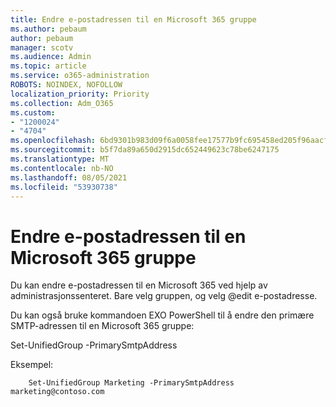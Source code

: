 ```yaml
---
title: Endre e-postadressen til en Microsoft 365 gruppe
ms.author: pebaum
author: pebaum
manager: scotv
ms.audience: Admin
ms.topic: article
ms.service: o365-administration
ROBOTS: NOINDEX, NOFOLLOW
localization_priority: Priority
ms.collection: Adm_O365
ms.custom:
- "1200024"
- "4704"
ms.openlocfilehash: 6bd9301b983d09f6a0058fee17577b9fc695458ed205f96aacf79a87e4a91e34
ms.sourcegitcommit: b5f7da89a650d2915dc652449623c78be6247175
ms.translationtype: MT
ms.contentlocale: nb-NO
ms.lasthandoff: 08/05/2021
ms.locfileid: "53930738"
---
```

# <a name="change-email-address-of-a-microsoft-365-group"></a>Endre e-postadressen til en Microsoft 365 gruppe

Du kan endre e-postadressen til en Microsoft 365 ved hjelp av administrasjonssenteret. Bare velg gruppen, og velg @edit e-postadresse.

Du kan også bruke kommandoen EXO PowerShell til å endre den primære SMTP-adressen til en Microsoft 365 gruppe:

Set-UnifiedGroup <Group Name> -PrimarySmtpAddress <new SMTP Address>

Eksempel:

```
    Set-UnifiedGroup Marketing -PrimarySmtpAddress marketing@contoso.com
```
